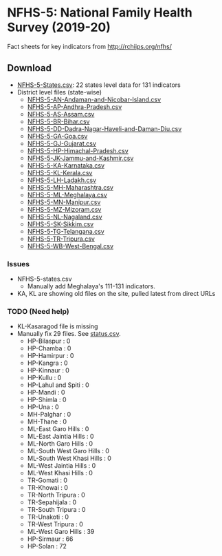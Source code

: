 # NFHS-5: National Family Health Survey (2019-20)

Fact sheets for key indicators from http://rchiips.org/nfhs/

## Download

- [NFHS-5-States.csv](NFHS-5-States.csv): 22 states level data for 131 indicators
- District level files (state-wise)
  - [NFHS-5-AN-Andaman-and-Nicobar-Island.csv](./district-level/NFHS-5-AN-Andaman-and-Nicobar-Island.csv)
  - [NFHS-5-AP-Andhra-Pradesh.csv](./district-level/NFHS-5-AP-Andhra-Pradesh.csv)
  - [NFHS-5-AS-Assam.csv](./district-level/NFHS-5-AS-Assam.csv)
  - [NFHS-5-BR-Bihar.csv](./district-level/NFHS-5-BR-Bihar.csv)
  - [NFHS-5-DD-Dadra-Nagar-Haveli-and-Daman-Diu.csv](./district-level/NFHS-5-DD-Dadra-Nagar-Haveli-and-Daman-Diu.csv)
  - [NFHS-5-GA-Goa.csv](./district-level/NFHS-5-GA-Goa.csv)
  - [NFHS-5-GJ-Gujarat.csv](./district-level/NFHS-5-GJ-Gujarat.csv)
  - [NFHS-5-HP-Himachal-Pradesh.csv](./district-level/NFHS-5-HP-Himachal-Pradesh.csv)
  - [NFHS-5-JK-Jammu-and-Kashmir.csv](./district-level/NFHS-5-JK-Jammu-and-Kashmir.csv)
  - [NFHS-5-KA-Karnataka.csv](./district-level/NFHS-5-KA-Karnataka.csv)
  - [NFHS-5-KL-Kerala.csv](./district-level/NFHS-5-KL-Kerala.csv)
  - [NFHS-5-LH-Ladakh.csv](./district-level/NFHS-5-LH-Ladakh.csv)
  - [NFHS-5-MH-Maharashtra.csv](./district-level/NFHS-5-MH-Maharashtra.csv)
  - [NFHS-5-ML-Meghalaya.csv](./district-level/NFHS-5-ML-Meghalaya.csv)
  - [NFHS-5-MN-Manipur.csv](./district-level/NFHS-5-MN-Manipur.csv)
  - [NFHS-5-MZ-Mizoram.csv](./district-level/NFHS-5-MZ-Mizoram.csv)
  - [NFHS-5-NL-Nagaland.csv](./district-level/NFHS-5-NL-Nagaland.csv)
  - [NFHS-5-SK-Sikkim.csv](./district-level/NFHS-5-SK-Sikkim.csv)
  - [NFHS-5-TG-Telangana.csv](./district-level/NFHS-5-TG-Telangana.csv)
  - [NFHS-5-TR-Tripura.csv](./district-level/NFHS-5-TR-Tripura.csv)
  - [NFHS-5-WB-West-Bengal.csv](./district-level/NFHS-5-WB-West-Bengal.csv)

### Issues
- NFHS-5-states.csv
    - Manually add Meghalaya's 111-131 indicators.
- KA, KL are showing old files on the site, pulled latest from direct URLs

### TODO (Need help)
- KL-Kasaragod file is missing
- Manually fix 29 files. See [status.csv](status.csv).
  - HP-Bilaspur : 0
  - HP-Chamba : 0
  - HP-Hamirpur : 0
  - HP-Kangra : 0
  - HP-Kinnaur : 0
  - HP-Kullu : 0
  - HP-Lahul and Spiti : 0
  - HP-Mandi : 0
  - HP-Shimla : 0
  - HP-Una : 0
  - MH-Palghar : 0
  - MH-Thane : 0
  - ML-East Garo Hills : 0
  - ML-East Jaintia Hills : 0
  - ML-North Garo Hills : 0
  - ML-South West Garo Hills : 0
  - ML-South West Khasi Hills : 0
  - ML-West Jaintia Hills : 0
  - ML-West Khasi Hills : 0
  - TR-Gomati : 0
  - TR-Khowai : 0
  - TR-North Tripura : 0
  - TR-Sepahijala : 0
  - TR-South Tripura : 0
  - TR-Unakoti : 0
  - TR-West Tripura : 0
  - ML-West Garo Hills : 39
  - HP-Sirmaur : 66
  - HP-Solan : 72